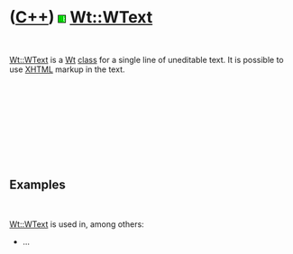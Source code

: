 



 

 

 

 

 

([C++](Cpp.md)) ![Wt](PicWt.png) [Wt::WText](CppWText.md)
===========================================================

 

[Wt::WText](CppWText.md) is a [Wt](CppWt.md) [class](CppClass.md) for
a single line of uneditable text. It is possible to use
[XHTML](CppXhtml.md) markup in the text.

 

 

 

 

 

Examples
--------

 

[Wt::WText](CppWText.md) is used in, among others:

-   ...

 

 

 

 

 





 



